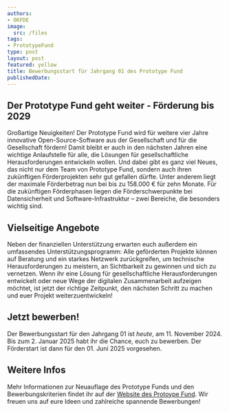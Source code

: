 ```yaml
---
authors:
- OKFDE
image:
  src: /files
tags:
- PrototypeFund
type: post
layout: post
featured: yellow
title: Bewerbungsstart für Jahrgang 01 des Prototype Fund
publishedDate:
---
```


## Der Prototype Fund geht weiter - Förderung bis 2029

Großartige Neuigkeiten! Der Prototype Fund wird für weitere vier Jahre innovative Open-Source-Software aus der Gesellschaft und für die Gesellschaft fördern! Damit bleibt er auch in den nächsten Jahren eine wichtige Anlaufstelle für alle, die Lösungen für gesellschaftliche Herausforderungen entwickeln wollen. Und dabei gibt es ganz viel Neues, das nicht nur dem Team von Prototype Fund, sondern auch ihren zukünftigen Förderprojekten sehr gut gefallen dürfte. Unter anderem liegt der maximale Förderbetrag nun bei bis zu 158.000 € für zehn Monate. Für die zukünftigen Förderphasen liegen die Förder­schwerpunkte bei Datensicherheit und Software-Infrastruktur – zwei Bereiche, die besonders wichtig sind.

## Vielseitige Angebote

Neben der finanziellen Unterstützung erwarten euch außerdem ein umfassendes Unterstützungsprogramm: Alle geförderten Projekte können auf Beratung und ein starkes Netzwerk zurückgreifen, um technische Herausforderungen zu meistern, an Sichtbarkeit zu gewinnen und sich zu vernetzen. Wenn ihr eine Lösung für gesellschaftliche Herausforderungen entwickelt oder neue Wege der digitalen Zusammenarbeit aufzeigen möchtet, ist jetzt der richtige Zeitpunkt, den nächsten Schritt zu machen und euer Projekt weiterzuentwickeln! 

## Jetzt bewerben!

Der Bewerbungsstart für den Jahrgang 01 ist *heute*, am 11. November 2024. Bis zum 2. Januar 2025 habt ihr die Chance, euch zu bewerben. Der Förderstart ist dann für den 01. Juni 2025 vorgesehen.

## Weitere Infos

Mehr Informationen zur Neuauflage des Prototype Funds und den Bewerbungskriterien findet ihr auf der [Website des Protoype Fund](https://prototypefund.de/der-prototype-fund-geht-weiter-und-wie/). Wir freuen uns auf eure Ideen und zahlreiche spannende Bewerbungen!
